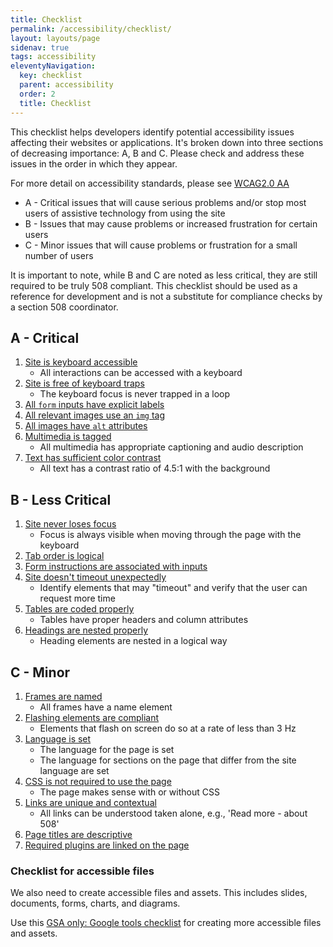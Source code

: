 ```yaml
---
title: Checklist
permalink: /accessibility/checklist/
layout: layouts/page
sidenav: true
tags: accessibility
eleventyNavigation: 
  key: checklist
  parent: accessibility
  order: 2
  title: Checklist
---
```


This checklist helps developers identify potential accessibility issues affecting their websites or applications. It's broken down into three sections of decreasing importance: A, B and C. Please check and address these issues in the order in which they appear.

For more detail on accessibility standards, please see [WCAG2.0 AA](https://www.w3.org/TR/WCAG20/) 

 * A - Critical issues that will cause serious problems and/or stop most users of assistive technology from using the site
 * B - Issues that may cause problems or increased frustration for certain users
 * C - Minor issues that will cause problems or frustration for a small number of users

It is important to note, while B and C are noted as less critical, they are still required to be truly 508 compliant. This checklist should be used as a reference for development and is not a substitute for compliance checks by a section 508 coordinator.

##  A - Critical

1. <a href='../keyboard/'>Site is keyboard accessible</a>
    * All interactions can be accessed with a keyboard
2. <a href='../keyboard/#keyboard-trap'>Site is free of keyboard traps</a>
    * The keyboard focus is never trapped in a loop
4. <a href='../forms/'>All `form` inputs have explicit labels</a>
6. <a href='../images/'>All relevant images use an `img` tag</a>
5. <a href='../images/'>All images have `alt` attributes</a>
6. <a href='../multimedia/'>Multimedia is tagged</a>
    * All multimedia has appropriate captioning and audio description
7. <a href='../color/'>Text has sufficient color contrast</a>
    * All text has a contrast ratio of 4.5:1 with the background

## B - Less Critical

1. <a href='../keyboard/'>Site never loses focus</a>
    * Focus is always visible when moving through the page with the keyboard
2. <a href='../keyboard/'>Tab order is logical</a>
3. <a href='../forms/'>Form instructions are associated with inputs</a>
4. <a href='../timeouts/'>Site doesn't timeout unexpectedly</a>
    * Identify elements that may "timeout" and verify that the user can request more time
5. <a href='../tables/'>Tables are coded properly</a>
    * Tables have proper headers and column attributes
6. <a href='../headings/'>Headings are nested properly</a>
    * Heading elements are nested in a logical way

## C - Minor
1. <a href='../iframes/'>Frames are named</a>
    * All frames have a name element
2. <a href='../flashing/'>Flashing elements are compliant</a>
    * Elements that flash on screen do so at a rate of less than 3 Hz
3. <a href='../language/'>Language is set</a>
    * The language for the page is set
    * The language for sections on the page that differ from the site language are set
4. <a href='../css/'>CSS is not required to use the page</a>
    * The page makes sense with or without CSS
5. <a href='../links/'>Links are unique and contextual</a>
    * All links can be understood taken alone, e.g., 'Read more - about 508'
6. <a href='../page-titles/'>Page titles are descriptive</a>
7. <a href='/TODO/'>Required plugins are linked on the page</a>

### Checklist for accessible files
We also need to create accessible files and assets. This includes slides, documents, forms, charts, and diagrams. 

Use this [GSA only: Google tools checklist](https://docs.google.com/document/d/1DXiU7pBxMQogH5G4MFC79ki5xCMt1VlED5Mq-XUINmA/edit?usp=sharing) for creating more accessible files and assets. 
